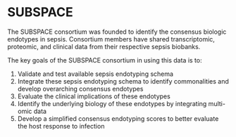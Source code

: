 # SUBSPACE
The SUBSPACE consortium was founded to identify the consensus biologic endotypes in sepsis. Consortium members have shared transcriptomic, proteomic, and clinical data from their respective sepsis biobanks.

The key goals of the SUBSPACE consortium in using this data is to:
1) Validate and test available sepsis endotyping schema
2) Integrate these sepsis endotyping schema to identify commonalities and develop overarching consensus endotypes
3) Evaluate the clinical implications of these endotypes
4) Identify the underlying biology of these endotypes by integrating multi-omic data
5) Develop a simplified consensus endotyping scores to better evaluate the host response to infection
